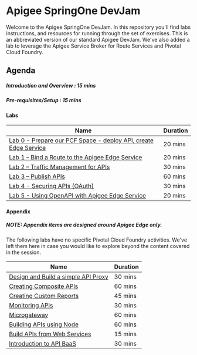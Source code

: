 # Apigee SpringOne DevJam

Welcome to the Apigee SpringOne DevJam. In this repository you'll find labs instructions, and resources for running through the set of exercises. This is an abbreviated version of our standard Apigee DevJam. We've also added a lab to leverage the Apigee Service Broker for Route Services and Pivotal Cloud Foundry.

## Agenda

##### Introduction and Overview : 15 mins

##### Pre-requisites/Setup : 15 mins

#### Labs

| Name 										 														                            | Duration 	|
|-------------------------------------------------------------------------------------------------------------------------------|---------	|
| [Lab 0 - Prepare our PCF Space - deploy API, create Edge Service](./Lab%20Guides/Prepare%20PCF)                                                           | 20 mins   |
| [Lab 1 – Bind a Route to the Apigee Edge Service](./Lab%20Guides/Bind%20Route%20Service)  	| 20 mins 	|
| [Lab 2 – Traffic Management for APIs](./Lab%20Guides/Traffic%20Management%20for%20APIs)          			          | 30 mins 	|
| [Lab 3 – Publish APIs](./Lab%20Guides/Publish%20APIs)                         							                    | 60 mins 	|
| [Lab 4 - Securing APIs (OAuth)](./Lab%20Guides/Securing%20APIs%20(OAuth))          			            | 30 mins 	|
| [Lab 5 - Using OpenAPI with Apigee Edge Service](./Lab%20Guides/OpenAPI%20Route%20Services) | 20 mins


#### Appendix
##### NOTE: Appendix items are designed around Apigee Edge only.
The following labs have no specific Pivotal Cloud Foundry activities. We've left them here in case you would like to explore beyond the content covered in the session.

| Name 										 														                            | Duration 	|
|-------------------------------------------------------------------------------------------------------------------------------|---------	|
| [Design and Build a simple API Proxy](./Lab%20Guides/Design%20and%20Build%20a%20simple%20API%20Proxy) | 30 mins|
| [Creating Composite APIs](./Lab%20Guides/Creating%20Composite%20APIs)  	                        | 60 mins 	|
| [Creating Custom Reports](./Lab%20Guides/Creating%20Custom%20Reports) 	                                | 45 mins 	|
| [Monitoring APIs](./Lab%20Guides/Monitoring%20APIs)                         				        | 30 mins 	|
| [Microgateway](./Lab%20Guides/Microgateway) 	                                                    | 60 mins 	|
| [Building APIs using Node](./Lab%20Guides/Building%20APIs%20using%20Node.js)             			| 60 mins 	|
| [Build APIs from Web Services](./Lab%20Guides/Build%20APIs%20from%20Web%20Services)             	| 15 mins 	|
| [Introduction to API BaaS](./Lab%20Guides/Introduction%20to%20API%20BaaS%20(Backend-as-a-Service))      | 30 mins 	|
